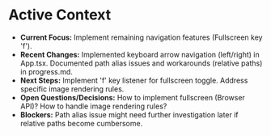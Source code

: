 # Active Context

*   **Current Focus:** Implement remaining navigation features (Fullscreen key 'f').
*   **Recent Changes:** Implemented keyboard arrow navigation (left/right) in App.tsx. Documented path alias issues and workarounds (relative paths) in progress.md.
*   **Next Steps:** Implement 'f' key listener for fullscreen toggle. Address specific image rendering rules.
*   **Open Questions/Decisions:** How to implement fullscreen (Browser API)? How to handle image rendering rules?
*   **Blockers:** Path alias issue might need further investigation later if relative paths become cumbersome.